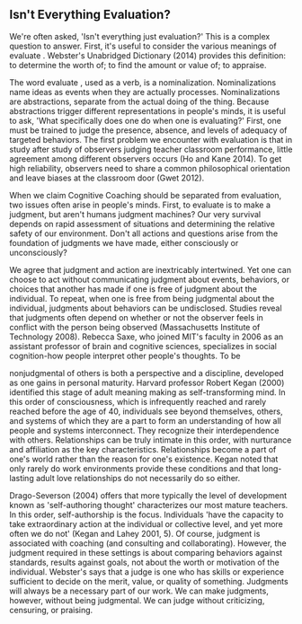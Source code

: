 ## Isn't Everything Evaluation?

We're often asked, 'Isn't everything just evaluation?' This is a complex question to answer. First, it's useful to consider the various meanings of evaluate . Webster's Unabridged Dictionary (2014) provides this definition: to determine the worth of; to find the amount or value of; to appraise.

The word evaluate , used as a verb, is a nominalization. Nominalizations name ideas as events when they are actually processes. Nominalizations are abstractions, separate from the actual doing of the thing. Because abstractions trigger different representations in people's minds, it is useful to ask, 'What specifically does one do when one is evaluating?' First, one must be trained to judge the presence, absence, and levels of adequacy of targeted behaviors. The first problem we encounter with evaluation is that in study after study of observers judging teacher classroom performance, little agreement among different observers occurs (Ho and Kane 2014). To get high reliability, observers need to share a common philosophical orientation and leave biases at the classroom door (Gwet 2012).

When we claim Cognitive Coaching should be separated from evaluation, two issues often arise in people's minds. First, to evaluate is to make a judgment, but aren't humans judgment machines? Our very survival depends on rapid assessment of situations and determining the relative safety of our environment. Don't all actions and questions arise from the foundation of judgments we have made, either consciously or unconsciously?

We agree that judgment and action are inextricably intertwined. Yet one can choose to act without communicating judgment about events, behaviors, or choices that another has made if one is free of judgment about the individual. To repeat, when one is free from being judgmental about the individual, judgments about behaviors can be undisclosed. Studies reveal that judgments often depend on whether or not the observer feels in conflict with the person being observed (Massachusetts Institute of Technology 2008). Rebecca Saxe, who joined MIT's faculty in 2006 as an assistant professor of brain and cognitive sciences, specializes in social cognition-how people interpret other people's thoughts. To be

nonjudgmental of others is both a perspective and a discipline, developed as one gains in personal maturity. Harvard professor Robert Kegan (2000) identified this stage of adult meaning making as self-transforming mind. In this order of consciousness, which is infrequently reached and rarely reached before the age of 40, individuals see beyond themselves, others, and systems of which they are a part to form an understanding of how all people and systems interconnect. They recognize their interdependence with others. Relationships can be truly intimate in this order, with nurturance and affiliation as the key characteristics. Relationships become a part of one's world rather than the reason for one's existence. Kegan noted that only rarely do work environments provide these conditions and that long-lasting adult love relationships do not necessarily do so either.

Drago-Severson (2004) offers that more typically the level of development known as 'self-authoring thought' characterizes our most mature teachers. In this order, self-authorship is the focus. Individuals 'have the capacity to take extraordinary action at the individual or collective level, and yet more often we do not' (Kegan and Lahey 2001, 5). Of course, judgment is associated with coaching (and consulting and collaborating). However, the judgment required in these settings is about comparing behaviors against standards, results against goals, not about the worth or motivation of the individual. Webster's says that a judge is one who has skills or experience sufficient to decide on the merit, value, or quality of something. Judgments will always be a necessary part of our work. We can make judgments, however, without being judgmental. We can judge without criticizing, censuring, or praising.